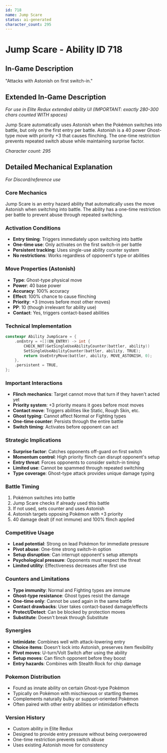 ```yaml
---
id: 718
name: Jump Scare
status: ai-generated
character_count: 295
---
```


# Jump Scare - Ability ID 718

## In-Game Description
"Attacks with Astonish on first switch-in."

## Extended In-Game Description
*For use in Elite Redux extended ability UI (IMPORTANT: exactly 280-300 chars counted WITH spaces)*

Jump Scare automatically uses Astonish when the Pokémon switches into battle, but only on the first entry per battle. Astonish is a 40 power Ghost-type move with priority +3 that causes flinching. The one-time restriction prevents repeated switch abuse while maintaining surprise factor.

*Character count: 295*

## Detailed Mechanical Explanation
*For Discord/reference use*

### Core Mechanics
Jump Scare is an entry hazard ability that automatically uses the move Astonish when switching into battle. The ability has a one-time restriction per battle to prevent abuse through repeated switching.

### Activation Conditions
- **Entry timing**: Triggers immediately upon switching into battle
- **One-time use**: Only activates on the first switch-in per battle
- **Persistent tracking**: Uses single-use ability counter system
- **No restrictions**: Works regardless of opponent's type or abilities

### Move Properties (Astonish)
- **Type**: Ghost-type physical move
- **Power**: 40 base power
- **Accuracy**: 100% accuracy
- **Effect**: 100% chance to cause flinching
- **Priority**: +3 (moves before most other moves)
- **PP**: 10 (though irrelevant for ability use)
- **Contact**: Yes, triggers contact-based abilities

### Technical Implementation
```c
constexpr Ability JumpScare = {
    .onEntry = +[](ON_ENTRY) -> int {
        CHECK_NOT(GetSingleUseAbilityCounter(battler, ability)) 
        SetSingleUseAbilityCounter(battler, ability, TRUE);
        return UseEntryMove(battler, ability, MOVE_ASTONISH, 0);
    },
    .persistent = TRUE,
};
```

### Important Interactions
- **Flinch mechanics**: Target cannot move that turn if they haven't acted yet
- **Priority system**: +3 priority means it goes before most moves
- **Contact move**: Triggers abilities like Static, Rough Skin, etc.
- **Ghost typing**: Cannot affect Normal or Fighting types
- **One-time counter**: Persists through the entire battle
- **Switch timing**: Activates before opponent can act

### Strategic Implications
- **Surprise factor**: Catches opponents off-guard on first switch
- **Momentum control**: High priority flinch can disrupt opponent's setup
- **Entry threat**: Forces opponents to consider switch-in timing
- **Limited use**: Cannot be spammed through repeated switching
- **Type coverage**: Ghost-type attack provides unique damage typing

### Battle Timing
1. Pokémon switches into battle
2. Jump Scare checks if already used this battle
3. If not used, sets counter and uses Astonish
4. Astonish targets opposing Pokémon with +3 priority
5. 40 damage dealt (if not immune) and 100% flinch applied

### Competitive Usage
- **Lead potential**: Strong on lead Pokémon for immediate pressure
- **Pivot abuse**: One-time strong switch-in option
- **Setup disruption**: Can interrupt opponent's setup attempts
- **Psychological pressure**: Opponents must respect the threat
- **Limited utility**: Effectiveness decreases after first use

### Counters and Limitations
- **Type immunity**: Normal and Fighting types are immune
- **Ghost-type resistance**: Ghost types resist the damage
- **One-time only**: Cannot be used again in the same battle
- **Contact drawbacks**: User takes contact-based damage/effects
- **Protect/Detect**: Can be blocked by protection moves
- **Substitute**: Doesn't break through Substitute

### Synergies
- **Intimidate**: Combines well with attack-lowering entry
- **Choice items**: Doesn't lock into Astonish, preserves item flexibility
- **Pivot moves**: U-turn/Volt Switch after using the ability
- **Setup moves**: Can flinch opponent before they boost
- **Entry hazards**: Combines with Stealth Rock for chip damage

### Pokemon Distribution
- Found as innate ability on certain Ghost-type Pokémon
- Typically on Pokémon with mischievous or startling themes
- Complements naturally bulky or support-oriented Pokémon
- Often paired with other entry abilities or intimidation effects

### Version History
- Custom ability in Elite Redux
- Designed to provide entry pressure without being overpowered
- One-time restriction prevents switch abuse
- Uses existing Astonish move for consistency